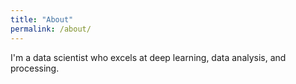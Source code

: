 ```yaml
---
title: "About"
permalink: /about/
---
```


I'm a data scientist who excels at deep learning, data analysis, and processing.
